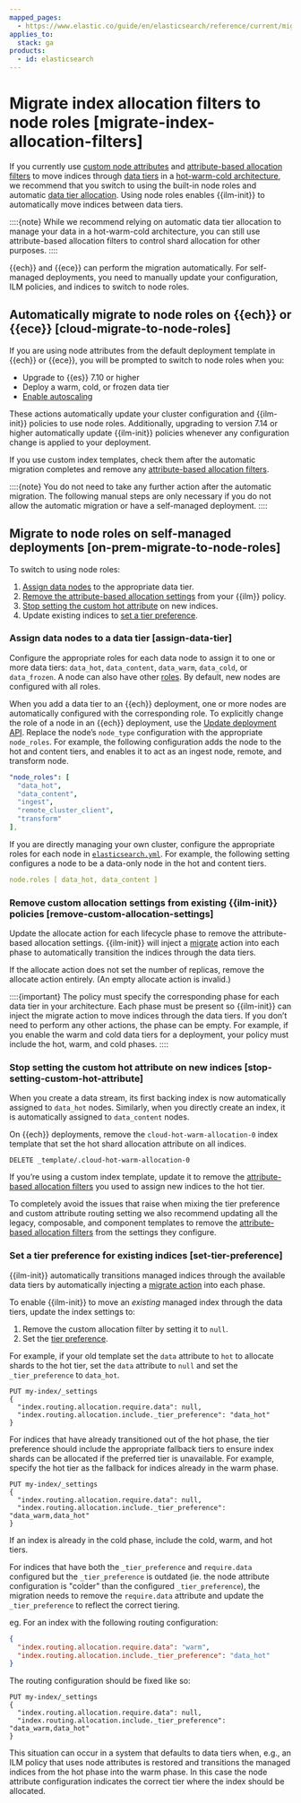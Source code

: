 ```yaml
---
mapped_pages:
  - https://www.elastic.co/guide/en/elasticsearch/reference/current/migrate-index-allocation-filters.html
applies_to:
  stack: ga
products:
  - id: elasticsearch
---
```


# Migrate index allocation filters to node roles [migrate-index-allocation-filters]

If you currently use [custom node attributes](elasticsearch://reference/elasticsearch/configuration-reference/node-settings.md#custom-node-attributes) and [attribute-based allocation filters](../../../../deploy-manage/distributed-architecture/shard-allocation-relocation-recovery/index-level-shard-allocation.md) to move indices through [data tiers](../../data-tiers.md) in a [hot-warm-cold architecture](https://www.elastic.co/blog/implementing-hot-warm-cold-in-elasticsearch-with-index-lifecycle-management), we recommend that you switch to using the built-in node roles and automatic [data tier allocation](../../data-tiers.md#data-tier-allocation). Using node roles enables {{ilm-init}} to automatically move indices between data tiers.

::::{note}
While we recommend relying on automatic data tier allocation to manage your data in a hot-warm-cold architecture, you can still use attribute-based allocation filters to control shard allocation for other purposes.
::::


{{ech}} and {{ece}} can perform the migration automatically. For self-managed deployments, you need to manually update your configuration, ILM policies, and indices to switch to node roles.


## Automatically migrate to node roles on {{ech}} or {{ece}} [cloud-migrate-to-node-roles]

If you are using node attributes from the default deployment template in {{ech}} or {{ece}}, you will be prompted to switch to node roles when you:

* Upgrade to {{es}} 7.10 or higher
* Deploy a warm, cold, or frozen data tier
* [Enable autoscaling](../../../../deploy-manage/autoscaling.md)

These actions automatically update your cluster configuration and {{ilm-init}} policies to use node roles. Additionally, upgrading to version 7.14 or higher automatically update {{ilm-init}} policies whenever any configuration change is applied to your deployment.

If you use custom index templates, check them after the automatic migration completes and remove any [attribute-based allocation filters](../../../../deploy-manage/distributed-architecture/shard-allocation-relocation-recovery/index-level-shard-allocation.md).

::::{note}
You do not need to take any further action after the automatic migration. The following manual steps are only necessary if you do not allow the automatic migration or have a self-managed deployment.
::::



## Migrate to node roles on self-managed deployments [on-prem-migrate-to-node-roles]

To switch to using node roles:

1. [Assign data nodes](#assign-data-tier) to the appropriate data tier.
2. [Remove the attribute-based allocation settings](#remove-custom-allocation-settings) from your {{ilm}} policy.
3. [Stop setting the custom hot attribute](#stop-setting-custom-hot-attribute) on new indices.
4. Update existing indices to [set a tier preference](#set-tier-preference).


### Assign data nodes to a data tier [assign-data-tier]

Configure the appropriate roles for each data node to assign it to one or more data tiers: `data_hot`, `data_content`, `data_warm`, `data_cold`, or `data_frozen`. A node can also have other [roles](elasticsearch://reference/elasticsearch/configuration-reference/node-settings.md). By default, new nodes are configured with all roles.

When you add a data tier to an {{ech}} deployment, one or more nodes are automatically configured with the corresponding role. To explicitly change the role of a node in an {{ech}} deployment, use the [Update deployment API](../../../../deploy-manage/deploy/elastic-cloud/manage-deployments-using-elastic-cloud-api.md#ec_update_a_deployment). Replace the node’s `node_type` configuration with the appropriate `node_roles`. For example, the following configuration adds the node to the hot and content tiers, and enables it to act as an ingest node, remote, and transform node.

```yaml
"node_roles": [
  "data_hot",
  "data_content",
  "ingest",
  "remote_cluster_client",
  "transform"
],
```

If you are directly managing your own cluster, configure the appropriate roles for each node in [`elasticsearch.yml`](/deploy-manage/stack-settings.md). For example, the following setting configures a node to be a data-only node in the hot and content tiers.

```yaml
node.roles [ data_hot, data_content ]
```


### Remove custom allocation settings from existing {{ilm-init}} policies [remove-custom-allocation-settings]

Update the allocate action for each lifecycle phase to remove the attribute-based allocation settings. {{ilm-init}} will inject a [migrate](elasticsearch://reference/elasticsearch/index-lifecycle-actions/ilm-migrate.md) action into each phase to automatically transition the indices through the data tiers.

If the allocate action does not set the number of replicas, remove the allocate action entirely. (An empty allocate action is invalid.)

::::{important}
The policy must specify the corresponding phase for each data tier in your architecture. Each phase must be present so {{ilm-init}} can inject the migrate action to move indices through the data tiers. If you don’t need to perform any other actions, the phase can be empty. For example, if you enable the warm and cold data tiers for a deployment, your policy must include the hot, warm, and cold phases.
::::



### Stop setting the custom hot attribute on new indices [stop-setting-custom-hot-attribute]

When you create a data stream, its first backing index is now automatically assigned to `data_hot` nodes. Similarly, when you directly create an index, it is automatically assigned to `data_content` nodes.

On {{ech}} deployments, remove the `cloud-hot-warm-allocation-0` index template that set the hot shard allocation attribute on all indices.

```console
DELETE _template/.cloud-hot-warm-allocation-0
```

If you’re using a custom index template, update it to remove the [attribute-based allocation filters](../../../../deploy-manage/distributed-architecture/shard-allocation-relocation-recovery/index-level-shard-allocation.md) you used to assign new indices to the hot tier.

To completely avoid the issues that raise when mixing the tier preference and custom attribute routing setting we also recommend updating all the legacy, composable, and component templates to remove the [attribute-based allocation filters](../../../../deploy-manage/distributed-architecture/shard-allocation-relocation-recovery/index-level-shard-allocation.md) from the settings they configure.


### Set a tier preference for existing indices [set-tier-preference]

{{ilm-init}} automatically transitions managed indices through the available data tiers by automatically injecting a [migrate action](elasticsearch://reference/elasticsearch/index-lifecycle-actions/ilm-migrate.md) into each phase.

To enable {{ilm-init}} to move an *existing* managed index through the data tiers, update the index settings to:

1. Remove the custom allocation filter by setting it to `null`.
2. Set the [tier preference](elasticsearch://reference/elasticsearch/index-settings/data-tier-allocation.md#tier-preference-allocation-filter).

For example, if your old template set the `data` attribute to `hot` to allocate shards to the hot tier, set the `data` attribute to `null` and set the `_tier_preference` to `data_hot`.

```console
PUT my-index/_settings
{
  "index.routing.allocation.require.data": null,
  "index.routing.allocation.include._tier_preference": "data_hot"
}
```

For indices that have already transitioned out of the hot phase, the tier preference should include the appropriate fallback tiers to ensure index shards can be allocated if the preferred tier is unavailable. For example, specify the hot tier as the fallback for indices already in the warm phase.

```console
PUT my-index/_settings
{
  "index.routing.allocation.require.data": null,
  "index.routing.allocation.include._tier_preference": "data_warm,data_hot"
}
```

If an index is already in the cold phase, include the cold, warm, and hot tiers.

For indices that have both the `_tier_preference` and `require.data` configured but the `_tier_preference` is outdated (ie. the node attribute configuration is "colder" than the configured `_tier_preference`), the migration needs to remove the `require.data` attribute and update the `_tier_preference` to reflect the correct tiering.

eg. For an index with the following routing configuration:

```JSON
{
  "index.routing.allocation.require.data": "warm",
  "index.routing.allocation.include._tier_preference": "data_hot"
}
```

The routing configuration should be fixed like so:

```console
PUT my-index/_settings
{
  "index.routing.allocation.require.data": null,
  "index.routing.allocation.include._tier_preference": "data_warm,data_hot"
}
```

This situation can occur in a system that defaults to data tiers when, e.g., an ILM policy that uses node attributes is restored and transitions the managed indices from the hot phase into the warm phase. In this case the node attribute configuration indicates the correct tier where the index should be allocated.

